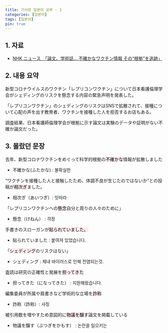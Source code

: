 ```yaml
---
title: 기사로 일본어 공부 - 1
categories: [일본어]
tags: [일본어]
pin: true
---
```


## 1. 자료 

- [NHK ニュース　「論文、学術誌… 不確かなワクチン情報 その“根拠”を追跡」](https://www3.nhk.or.jp/news/easy/k10014698851000.html)

## 2. 내용 요약

新型コロナウイルスのワクチン「レプリコンワクチン」について日本看護倫理学会がシェディングのリスクを懸念する内容の緊急声明を発表した。

「レプリコンワクチン」のシェディングのリスクはSNSで拡散されて、接種について心配の声を出す教育者、ワクチンを接種した人を拒否するお店もある。

調査結果、日本看護師倫理学会が根拠に示す論文は実験のデータや証明がない不確か論文だった。


## 3. 몰랐던 문장 

去年、新型コロナワクチンをめぐって科学的根拠の<mark style="background-color: #ffebee">不確かな</mark>情報が拡散しました
 - 不確かな(ふたかな) : 불확실한

“ワクチンを接種した人と接触したため、体調不良が生じたのではないか”との投稿が<mark style="background-color: #ffebee">相次ぎ</mark>ました。
 - 相次ぎ（あいつぎ）: 잇따라

「レプリコンワクチンへの<mark style="background-color: #ffebee">懸念</mark>自分と周りの人々のために」
 - 懸念（けねん） : 걱정

手書きのスローガンが<mark style="background-color: #ffebee">貼られていました。</mark>
 - 貼られていました : 붙여져 있었습니다.

「<mark style="background-color: #ffebee">シェディング</mark>のリスクはない」
- シェディング : 체내 바이러스로 인해 전염되는것.
        
査読は研究の正確性と発展を<mark style="background-color: #ffebee">担ってきた</mark>
- 担ってきた（になってきた） : 지원해왔습니다.

編集委員が所属や肩書きなど学術的な立場を<mark style="background-color: #ffebee">詐称</mark>
- 詐称（詐称）: 사칭

被引用数を増やすため意図的に<mark style="background-color: #ffebee">物議を醸す</mark>論文を掲載している

- 物議を醸す（ぶつぎをかもす） : 논란을 일으키는